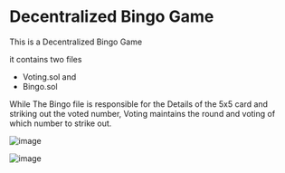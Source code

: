 # Decentralized Bingo Game

This is a Decentralized Bingo Game

it contains two files

- Voting.sol and
- Bingo.sol

While The Bingo file is responsible for the Details of the 5x5 card and striking out the voted number, Voting maintains the round and voting of which number to strike out.

![image](https://user-images.githubusercontent.com/72282249/197362311-e702e7d8-ef42-43a2-a43b-a5e0767118ce.png)

![image](https://user-images.githubusercontent.com/72282249/197362312-4bf78845-648d-4934-b039-a7ea5d1a1654.png)
